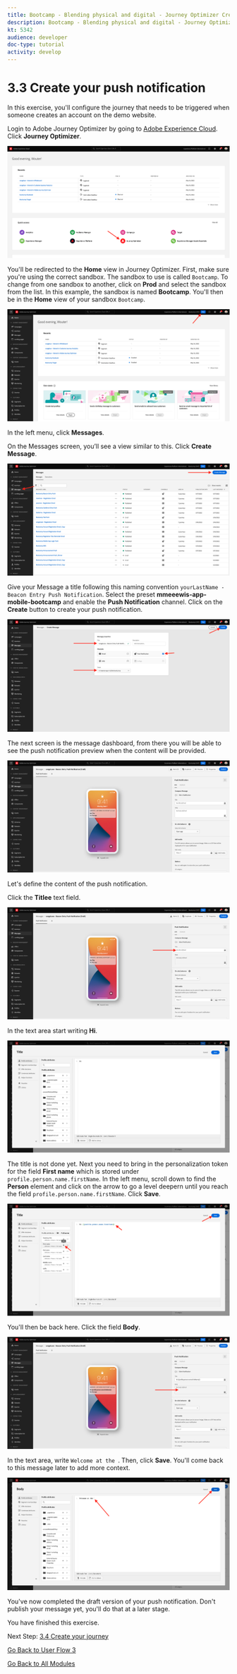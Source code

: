```yaml
---
title: Bootcamp - Blending physical and digital - Journey Optimizer Create your push notification
description: Bootcamp - Blending physical and digital - Journey Optimizer Create your push notification
kt: 5342
audience: developer
doc-type: tutorial
activity: develop
---
```

# 3.3 Create your push notification

In this exercise, you'll configure the journey that needs to be triggered when someone creates an account on the demo website.

Login to Adobe Journey Optimizer by going to [Adobe Experience Cloud](https://experience.adobe.com). Click **Journey Optimizer**.

![ACOP](./images/acophome.png)

You'll be redirected to the **Home**  view in Journey Optimizer. First, make sure you're using the correct sandbox. The sandbox to use is called `Bootcamp`. To change from one sandbox to another, click on **Prod** and select the sandbox from the list. In this example, the sandbox is named **Bootcamp**. You'll then be in the **Home** view of your sandbox `Bootcamp`.

![ACOP](./images/acoptriglp.png)

In the left menu, click **Messages**. 

On the Messages screen, you’ll see a view similar to this. Click **Create Message**.

![Journey Optimizer](./images/msg1.png)

Give your Message a title following this naming convention `yourLastName - Beacon Entry Push Notification`. Select the preset **mmeeewis-app-mobile-bootcamp** and enable the **Push Notification** channel. Click on the **Create** button to create your push notification.

![Journey Optimizer](./images/msg2.png)

The next screen is the message dashboard, from there you will be able to see the push notification preview when the content will be provided.

![Journey Optimizer](./images/msg3.png)

Let's define the content of the push notification.

Click the **Titlee** text field.

![Journey Optimizer](./images/msg5.png)

In the text area start writing **Hi**.

![Journey Optimizer](./images/msg6.png)

The title is not done yet. Next you need to bring in the personalization token for the field **First name** which is stored under `profile.person.name.firstName`. In the left menu, scroll down to find the **Person** element and click on the arrow to go a level deepern until you reach the field `profile.person.name.firstName`. Click **Save**.

![Journey Optimizer](./images/msg7.png)

You'll then be back here. Click the field **Body**. 

![Journey Optimizer](./images/msg11.png)

In the text area, write `Welcome at the `. Then, click **Save**. You'll come back to this message later to add more context.

![Journey Optimizer](./images/msg12.png)

You've now completed the draft version of your push notification. Don't publish your message yet, you'll do that at a later stage.

You have finished this exercise.

Next Step: [3.4 Create your journey](./ex4.md)

[Go Back to User Flow 3](./uc3.md)

[Go Back to All Modules](../../overview.md)
